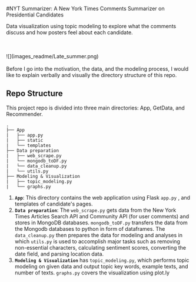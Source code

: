 #NYT Summarizer: A New York Times Comments Summarizer on Presidential Candidates

Data visualization using topic modeling to explore what the comments discuss and how posters feel about each candidate.

<br>
<br>
![](images_readme/Late_summer.png)
<br>
<br>
Before I go into the motivation, the data, and the modeling process, I would like to explain verbally and visually the directory structure of this repo.

## Repo Structure

This project repo is divided into three main directories: App, GetData, and Recommender.

```
.
├── App
|   ├── app.py
|   ├── static
|   └── templates
├── Data preparation
|   ├── web_scrape.py
|   └── mongodb_toDF.py
|   └── data_cleanup.py
|   └── utils.py
├── Modeling & Visualization
|   ├── topic_modeling.py
|   └── graphs.py

```


1. **`App`**: This directory contains the web application using Flask `app.py` , and templates of candidate's pages.
2. **`Data preparation`**: The `web_scrape.py` gets data from the New York Times Articles Search API and Community API (for user comments) and stores in MongoDB databases. `mongodb_toDF.py` transfers the data from the Mongodb databases to python in form of dataframes. The `data_cleanup.py` then prepares the data for modeling and analyses in which `utils.py` is used to accomplish major tasks such as removing non-essential characters, calculating sentiment scores, converting the date field, and parsing location data.
3. **`Modeling & Visualization`** has `topic_modeling.py`, which performs topic modeling on given data and output topic key words, example texts, and number of texts. `graphs.py` covers the visualization using plot.ly


